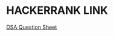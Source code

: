 # HACKERRANK LINK

[DSA Question Sheet](https://www.hackerrank.com/contests/interview-prep-cohort-1/challenges)
